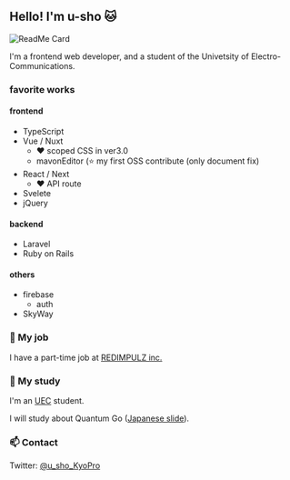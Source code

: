 <!--
![welcome](https://place-hold.it/200x100/111/17d339/fff.png&text=Welcome!&bold&italic&fontsize=20)
-->

## Hello!  I'm u-sho :cat:

![ReadMe Card](https://github-readme-stats.vercel.app/api?username=u-sho&theme=dracula)

<!--
**u-sho/u-sho** is a ✨ _special_ ✨ repository because its `README.md` (this file) appears on your GitHub profile.

Here are some ideas to get you started:

- 🔭 I’m currently working on ...
- 🌱 I’m currently learning ...
- 👯 I’m looking to collaborate on ...
- 🤔 I’m looking for help with ...
- 💬 Ask me about ...
- 📫 How to reach me: ...
- 😄 Pronouns: ...
- ⚡ Fun fact: ...
-->

I'm a frontend web developer, and a student of the Univetsity of Electro-Communications.

### favorite works

#### frontend

- TypeScript
- Vue / Nuxt
    - :heart: scoped CSS in ver3.0
    - mavonEditor (:star: my first OSS contribute (only document fix)
- React / Next
    - :heart: API route
- Svelete
- jQuery

#### backend

- Laravel
- Ruby on Rails

#### others

- firebase
    - auth
- SkyWay


<!--
### 🎮 Online games

sorted by play time

1. Go (weiqi, baduk)
    1. 野狐围棋 (foxwq)
    2. 囲碁クエスト (Go Quest)
2. Competitive Programing
    1. AtCoder
    2. ICPC (International College Programing Contest)
    3. Codeforces
-->

### 🔭 My job

I have a part-time job at [REDIMPULZ inc.](https://redimpulz.com/)

### 🌱 My study

I'm an [UEC](https://www.uec.ac.jp/) student.

I will study about Quantum Go ([Japanese slide](https://refined-github-html-preview.kidonng.workers.dev/u-sho/sotsuken/raw/master/quantum-go-rule.html)).

### 📫 Contact

Twitter: [@u_sho_KyoPro](https://twitter.com/u_sho_KyoPro)
